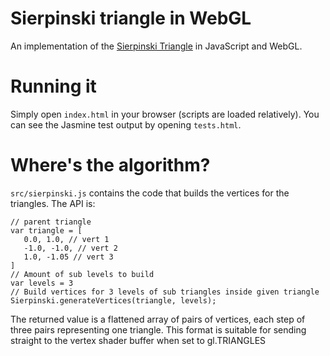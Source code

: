 # Sierpinski triangle in WebGL
An implementation of the
[Sierpinski Triangle](https://en.wikipedia.org/wiki/Sierpinski_triangle) in
JavaScript and WebGL.

# Running it
Simply open `index.html` in your browser (scripts are loaded relatively). You can
see the Jasmine test output by opening `tests.html`.

# Where's the algorithm?
`src/sierpinski.js` contains the code that builds the vertices for the
triangles. The API is:

    // parent triangle
    var triangle = [
       0.0, 1.0, // vert 1
       -1.0, -1.0, // vert 2
       1.0, -1.05 // vert 3
    ]
    // Amount of sub levels to build
    var levels = 3
    // Build vertices for 3 levels of sub triangles inside given triangle
    Sierpinski.generateVertices(triangle, levels);

The returned value is a flattened array of pairs of vertices, each step of
three pairs representing one triangle. This format is suitable for sending
straight to the vertex shader buffer when set to gl.TRIANGLES
